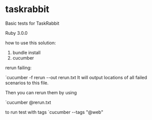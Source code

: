 # taskrabbit
Basic tests for TaskRabbit

Ruby 3.0.0

how to use this solution:

1. bundle install
1. cucumber

rerun failing:

`cucumber -f rerun --out rerun.txt
It will output locations of all failed scenarios to this file.

Then you can rerun them by using

`cucumber @rerun.txt


to run test with tags
`cucumber --tags "@web" 
